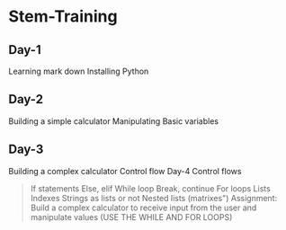 # Stem-Training
## Day-1
Learning mark down Installing Python
## Day-2
Building a simple calculator
Manipulating Basic variables
## Day-3
Building a complex calculator
Control flow
Day-4
Control flows
  >If statements
  >Else, elif
  >While loop
  >Break, continue
  >For loops
Lists
  >Indexes
  >Strings as lists or not
  >Nested lists (matrixes")
 Assignment: Build a complex calculator to receive input from the user and manipulate values (USE THE WHILE AND FOR LOOPS)
 


